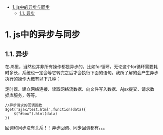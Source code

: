 <!-- TOC -->

- [1. js中的异步与同步](#1-js中的异步与同步)
  - [1.1. 异步](#11-异步)

<!-- /TOC -->
# 1. js中的异步与同步
## 1.1. 异步
在JS里，当然也并非所有操作都是异步的，比如for循环，无论这个for循环需要耗时多长，系统也一定会等它转完之后才会执行下面的语句。我所了解的会产生异步执行的操作大概有以下几种：

定时器、建立网络连接、读取网络流数据、向文件写入数据、Ajax提交、请求数据库服务，等等。

```
//异步请求的回调函数
$get('ajax/test.html',function(data){
    $("#box").html(data)
})
```

回调和同步没有关系！！异步回调、同步回调都有。。。